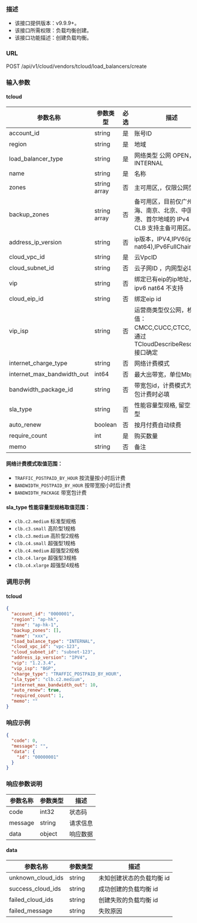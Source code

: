 ### 描述

- 该接口提供版本：v9.9.9+。
- 该接口所需权限：负载均衡创建。
- 该接口功能描述：创建负载均衡。

### URL

POST /api/v1/cloud/vendors/tcloud/load_balancers/create

### 输入参数

#### tcloud

| 参数名称                       | 参数类型         | 必选 | 描述                                                            |
|----------------------------|--------------|----|---------------------------------------------------------------|
| account_id                 | string       | 是  | 账号ID                                                          |
| region                     | string       | 是  | 地域                                                            |
| load_balancer_type         | string       | 是  | 网络类型  公网 OPEN，内网 INTERNAL                                     |
| name                       | string       | 是  | 名称                                                            |
| zones                      | string array | 否  | 主可用区,，仅限公网型                                                   |
| backup_zones               | string array | 否  | 备可用区，目前仅广州、上海、南京、北京、中国香港、首尔地域的 IPv4 版本的 CLB 支持主备可用区。          |
| address_ip_version         | string       | 否  | ip版本，IPV4,IPV6(ipv6 nat64),IPv6FullChain(ipv6)                |
| cloud_vpc_id               | string       | 是  | 云VpcID                                                        |
| cloud_subnet_id            | string       | 否  | 云子网ID ，内网型必填                                                  |
| vip                        | string       | 否  | 绑定已有eip的ip地址，，ipv6 nat64 不支持                                  |
| cloud_eip_id               | string       | 否  | 绑定eip id                                                      |
| vip_isp                    | string       | 否  | 运营商类型仅公网，枚举值：CMCC,CUCC,CTCC,BGP。通过TCloudDescribeResource 接口确定 |
| internet_charge_type       | string       | 否  | 网络计费模式                                                        |
| internet_max_bandwidth_out | int64        | 否  | 最大出带宽，单位Mbps                                                  |
| bandwidth_package_id       | string       | 否  | 带宽包id，计费模式为带宽包计费时必填                                           |
| sla_type                   | string       | 否  | 性能容量型规格, 留空为共享型                                               |
| auto_renew                 | boolean      | 否  | 按月付费自动续费                                                      |
| require_count	             | int          | 是  | 购买数量                                                          |
| memo                       | string       | 否  | 备注                                                            |

#### 网络计费模式取值范围：

- `TRAFFIC_POSTPAID_BY_HOUR` 按流量按小时后计费
- `BANDWIDTH_POSTPAID_BY_HOUR` 按带宽按小时后计费
- `BANDWIDTH_PACKAGE` 带宽包计费

#### sla_type 性能容量型规格取值范围：

- `clb.c2.medium` 标准型规格
- `clb.c3.small` 高阶型1规格
- `clb.c3.medium` 高阶型2规格
- `clb.c4.small` 超强型1规格
- `clb.c4.medium` 超强型2规格
- `clb.c4.large` 超强型3规格
- `clb.c4.xlarge` 超强型4规格

### 调用示例

#### tcloud

```json
{
  "account_id": "0000001",
  "region": "ap-hk",
  "zone": "ap-hk-1",
  "backup_zones": [],
  "name": "xxx",
  "load_balance_type": "INTERNAL",
  "cloud_vpc_id": "vpc-123",
  "cloud_subnet_id": "subnet-123",
  "address_ip_version": "IPV4",
  "vip": "1.2.3.4",
  "vip_isp": "BGP",
  "charge_type": "TRAFFIC_POSTPAID_BY_HOUR",
  "sla_type": "clb.c2.medium",
  "internet_max_bandwidth_out": 10,
  "auto_renew": true,
  "required_count": 1,
  "memo": ""
}
```

### 响应示例

```json
{
  "code": 0,
  "message": "",
  "data": {
    "id": "00000001"
  }
}
```

### 响应参数说明

| 参数名称    | 参数类型   | 描述   |
|---------|--------|------|
| code    | int32  | 状态码  |
| message | string | 请求信息 |
| data    | object | 响应数据 |

#### data

| 参数名称              | 参数类型   | 描述             |
|-------------------|--------|----------------|
| unknown_cloud_ids | string | 未知创建状态的负载均衡 id |
| success_cloud_ids | string | 成功创建的负载均衡 id   |
| failed_cloud_ids  | string | 创建失败的负载均衡 id   |
| failed_message    | string | 失败原因           |
